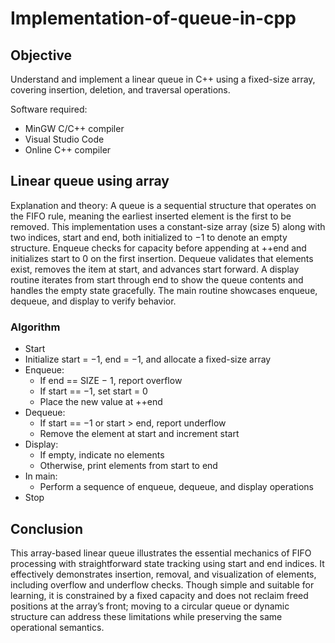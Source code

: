 # Implementation-of-queue-in-cpp
## Objective
Understand and implement a linear queue in C++ using a fixed-size array, covering insertion, deletion, and traversal operations.

Software required:
- MinGW C/C++ compiler
- Visual Studio Code
- Online C++ compiler

## Linear queue using array
Explanation and theory: A queue is a sequential structure that operates on the FIFO rule, meaning the earliest inserted element is the first to be removed. This implementation uses a constant-size array (size 5) along with two indices, start and end, both initialized to −1 to denote an empty structure. Enqueue checks for capacity before appending at ++end and initializes start to 0 on the first insertion. Dequeue validates that elements exist, removes the item at start, and advances start forward. A display routine iterates from start through end to show the queue contents and handles the empty state gracefully. The main routine showcases enqueue, dequeue, and display to verify behavior.

### Algorithm
- Start
- Initialize start = −1, end = −1, and allocate a fixed-size array
- Enqueue:
  - If end == SIZE − 1, report overflow
  - If start == −1, set start = 0
  - Place the new value at ++end
- Dequeue:
  - If start == −1 or start > end, report underflow
  - Remove the element at start and increment start
- Display:
  - If empty, indicate no elements
  - Otherwise, print elements from start to end
- In main:
  - Perform a sequence of enqueue, dequeue, and display operations
- Stop

## Conclusion
This array-based linear queue illustrates the essential mechanics of FIFO processing with straightforward state tracking using start and end indices. It effectively demonstrates insertion, removal, and visualization of elements, including overflow and underflow checks. Though simple and suitable for learning, it is constrained by a fixed capacity and does not reclaim freed positions at the array’s front; moving to a circular queue or dynamic structure can address these limitations while preserving the same operational semantics.
